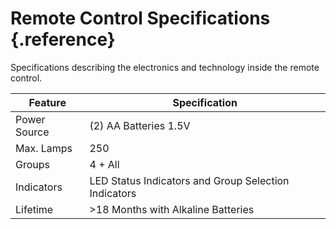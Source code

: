 # Remote Control Specifications {.reference}

Specifications describing the electronics and technology inside the remote control.

|Feature|Specification|
|-------|-------------|
|Power Source|\(2\) AA Batteries 1.5V|
|Max. Lamps|250|
|Groups|4 + All|
|Indicators|LED Status Indicators and Group Selection Indicators|
|Lifetime|\>18 Months with Alkaline Batteries|
